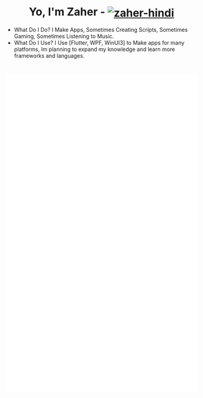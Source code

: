 <h1 align="center">Yo, I'm Zaher - <a href="https://linkedin.com/in/zaher-hindi" target="blank"><img align="center" src="https://raw.githubusercontent.com/rahuldkjain/github-profile-readme-generator/master/src/images/icons/Social/linked-in-alt.svg" alt="zaher-hindi" height="30" width="40" /></a></h1>

- What Do I Do? I Make Apps, Sometimes Creating Scripts, Sometimes Gaming, Sometimes Listening to Music.
- What Do I Use? I Use [Flutter, WPF, WinUI3] to Make apps for many platforms, Im planning to expand my knowledge and learn more frameworks and languages.



#

![Metrics](/github-metrics/metrics.svg)
